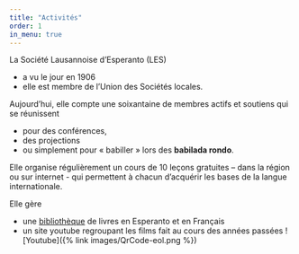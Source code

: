 ```yaml
---
title: "Activités"
order: 1
in_menu: true
---
```

La Société Lausannoise d’Esperanto (LES) 

* a vu le jour en 1906
* elle est membre de l’Union des Sociétés locales. 

Aujourd’hui, elle compte une soixantaine de membres actifs et soutiens qui se réunissent 
* pour des conférences, 
* des projections
* ou simplement pour « babiller » lors des **babilada rondo**.

	
Elle organise régulièrement un cours de 10 leçons gratuites – dans la région ou sur internet - qui permettent à chacun d’acquérir les bases de la langue internationale. 

Elle gère 
* une [bibliothèque](https://biblioteko.galicien.me) de livres en Esperanto et en Français 
* un site youtube regroupant les films fait au cours des années passées
![Youtube]({% link images/QrCode-eol.png %}) 
